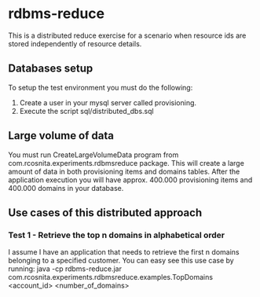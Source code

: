 # rdbms-reduce

This is a distributed reduce exercise for a scenario when resource ids are stored independently of resource details.

## Databases setup

To setup the test environment you must do the following:

1. Create a user in your mysql server called provisioning.
2. Execute the script sql/distributed_dbs.sql

## Large volume of data

You must run CreateLargeVolumeData program from com.rcosnita.experiments.rdbmsreduce package. This will create 
a large amount of data in both provisioning items and domains tables. After the application execution you will
have approx. 400.000 provisioning items and 400.000 domains in your database.


## Use cases of this distributed approach
### Test 1 - Retrieve the top n domains in alphabetical order

I assume I have an application that needs to retrieve the first n domains belonging to a specified customer. You can easy see this
use case by running: java -cp rdbms-reduce.jar com.rcosnita.experiments.rdbmsreduce.examples.TopDomains <account_id> <number_of_domains>
